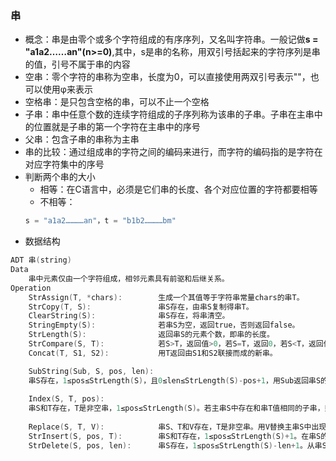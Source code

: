 ### 串

* 概念：串是由零个或多个字符组成的有序序列，又名叫字符串。一般记做**s = "a1a2……an"(n>=0)**,其中，s是串的名称，用双引号括起来的字符序列是串的值，引号不属于串的内容
* 空串：零个字符的串称为空串，长度为0，可以直接使用两双引号表示""，也可以使用φ来表示
* 空格串：是只包含空格的串，可以不止一个空格
* 子串：串中任意个数的连续字符组成的子序列称为该串的子串。子串在主串中的位置就是子串的第一个字符在主串中的序号
* 父串：包含子串的串称为主串
* 串的比较：通过组成串的字符之间的编码来进行，而字符的编码指的是字符在对应字符集中的序号
* 判断两个串的大小
    * 相等：在C语言中，必须是它们串的长度、各个对应位置的字符都要相等
    * 不相等：
    ```c
    s = "a1a2…………an"，t = "b1b2…………bm"
    ```
* 数据结构

```c
ADT 串(string)
Data
    串中元素仅由一个字符组成，相邻元素具有前驱和后继关系。
Operation
	StrAssign(T, *chars):        生成一个其值等于字符串常量chars的串T。
	StrCopy(T, S):               串S存在，由串S复制得串T。
	ClearString(S):              串S存在，将串清空。
	StringEmpty(S):              若串S为空，返回true，否则返回false。
	StrLength(S):                返回串S的元素个数，即串的长度。
	StrCompare(S, T):            若S>T，返回值>0，若S=T，返回0，若S<T，返回值<0。
	Concat(T, S1, S2):           用T返回由S1和S2联接而成的新串。

    SubString(Sub, S, pos, len): 
    串S存在，1≤pos≤StrLength(S)，且0≤len≤StrLength(S)-pos+1，用Sub返回串S的第pos个字符起长度为len的子串。
    
    Index(S, T, pos):            
    串S和T存在，T是非空串，1≤pos≤StrLength(S)。若主串S中存在和串T值相同的子串，则返回它在主串S中第pos个字符之后第一次出现的位置，否则返回0。
    
    Replace(S, T, V):            串S、T和V存在，T是非空串。用V替换主串S中出现的所有与T相等的不重叠的子串。
    StrInsert(S, pos, T):        串S和T存在，1≤pos≤StrLength(S)+1。在串S的第pos个字符之前插入串T。
    StrDelete(S, pos, len):      串S存在，1≤pos≤StrLength(S)-len+1。从串S中删除第pos个字符起长度为len的子串。
```